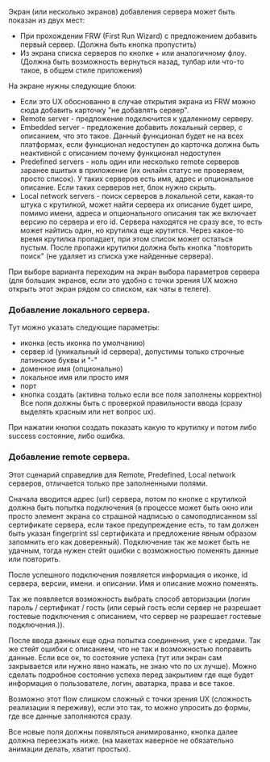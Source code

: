 Экран (или несколько экранов) добавления сервера может быть показан из двух мест:

* При прохождении FRW (First Run Wizard) с предложением добавить первый сервер. (Должна быть кнопка пропустить)
* Из экрана списка серверов по кнопке + или аналогичному флоу. (Должна быть возможность вернуться назад, тулбар или
  что-то такое, в общем стиле приложения)

На экране нужны следующие блоки:

* Если это UX обоснованно в случае открытия экрана из FRW можно сюда добавить карточку "не добавлять сервер".
* Remote server - предложение подключится к удаленному серверу.
* Embedded server - предложение добавить локальный сервер, с описанием, что это такое. Данный функционал будет не на
  всех платформах, если функционал недоступен до карточка должна быть неактивной с описанием почему функционал
  недоступен
* Predefined servers - ноль один или несколько remote серверов заранее вшитых в приложение (их онлайн статус не
  проверяем, просто список). У таких серверов есть имя, адрес и опциональное описание. Если таких серверов нет, блок
  нужно скрыть.
* Local network servers - поиск серверов в локальной сети, какая-то штука с крутилкой, может найти сервера их описание
  будет шире, помимо имени, адреса и опционального описания так же включает версию по сервера и его id. Сервера
  находятся не сразу все, то есть может найтись один, но крутилка еще крутится. Через какое-то время крутилка пропадает,
  при этом список может остаться пустым. После пропажи крутилки должна быть кнопка "повторить поиск" (не удаляет из
  списка уже найденные сервера).

При выборе варианта переходим на экран выбора параметров сервера (для больших экранов, если это удобно с точки зрения UX
можно открыть этот экран рядом со списком, как чаты в телеге).

### Добавление локального сервера.

Тут можно указать следующие параметры:

* иконка (есть иконка по умолчанию)
* сервер id (уникальный id сервера), допустимы только строчные латинские буквы и "-"
* доменное имя (опционально)
* локальное имя или просто имя
* порт
* кнопка создать (активна только если все поля заполнены корректно)
  Все поля должны быть с проверкой правильности ввода (сразу выделять красным или нет вопрос ux).

При нажатии кнопки создать показать какую то крутилку и потом либо success состояние, либо ошибка.

### Добавление remote сервера.

Этот сценарий справедлив для Remote, Predefined, Local network серверов, отличается только пре заполненными полями.

Сначала вводится адрес (url) сервера, потом по кнопке с крутилкой должна быть попытка подключения (в процессе может быть
окно или просто элемент экрана со страшной надписью о самоподписанном ssl сертификате сервера, если такое предупреждение
есть, то там должен быть указан fingerprint ssl сертификата и предложение явным образом запомнить его как доверенный).
Подключение так же может быть не удачным, тогда нужен стейт ошибки с возможностью поменять данные или повторить.

После успешного подключения появляется информация о иконке, id сервера, версии, имени. и описании. Имя и описание можно
поменять.

Так же появляется возможность выбрать способ авторизации (логин пароль / сертификат / гость (или серый гость если сервер
не разрешает гостевые подключения с описанием, что сервер не разрешает гостевые подключения.)).

После ввода данных еще одна попытка соединения, уже с кредами. Так же стейт ошибки с описанием, что не так и
возможностью поправить данные. Если все ок, то состояние успеха (тут или экран сам закрывается или нужно явно нажать, не
знаю что по ux лучше). Можно сделать подробное состояние успеха перед закрытием где еще будет информация о пользователе,
логин, аватарка, права и все такое.

Возможно этот flow слишком сложный с точки зрения UX (сложность реализации я переживу), если это так, то можно упросить
до формы, где все данные заполняются сразу.

Все новые поля должны появляться анимированно, кнопка далее должна переезжать ниже. (на макетах наверное не обязательно
анимации делать, хватит простых).

